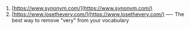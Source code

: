1. [https://www.synonym.com/](https://www.synonym.com/)
2. [https://www.losethevery.com/](https://www.losethevery.com/) —- The best way to remove "very" from your vocabulary

